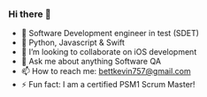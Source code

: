 ### Hi there 👋

- 🔭 Software Development engineer in test (SDET)
- 🌱 Python, Javascript & Swift
- 👯 I’m looking to collaborate on iOS development
- 💬 Ask me about anything Software QA
- 📫 How to reach me: bettkevin757@gmail.com
- ⚡ Fun fact: I am a certified PSM1 Scrum Master!
